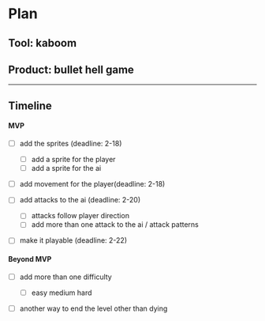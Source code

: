 # Plan

## Tool: kaboom
## Product: bullet hell game

---

## Timeline

#### MVP

- [ ] add the sprites (deadline: 2-18)
  - [ ] add a sprite for the player
  - [ ] add a sprite for the ai
- [ ] add movement for the player(deadline: 2-18)
- [ ] add attacks to the ai  (deadline: 2-20)
  - [ ] attacks follow player direction
  - [ ] add more than one attack to the ai / attack patterns
- [ ] make it playable  (deadline: 2-22)



#### Beyond MVP

- [ ] add more than one difficulty
  - [ ] easy medium hard
- [ ] another way to end the level other than dying


<!-- EXAMPLE

## Tool: APIs
## Product: Green Glass Door riddle app

## Timeline

### MVP

- [ ] Front-end
  - [x] Webpage to collect input from user (deadline: 4/15)
  - [ ] Webpage to display "yes, but a ___ can't" or "no, but a ___ can" (deadline: 5/1)
- [x] Back-end
  - [x] Use regex to test whether or not the word can go through the GGD (deadline: 3/1)
  - [x] Use the Twinword API to find related words (deadline: 3/15)
    - [ ] Iterate through the words until an opposite example can be found (deadline: 4/1)

#### Beyond MVP

- [ ] Use another API to make sure the opposite example is a noun
- [ ] Automate notification of API limit to make sure I don’t exceed free quota
- [ ] A multiple choice quizzer that will test the user’s knowledge of the solution

-->





<!-- DO NOT USE THIS YET

| Name | Glows | Grows |
| -------- | ------- | ------- |
|   |   |
|   |   |
|   |   |
|   |   |
|   |   |
|   |   |

-->
